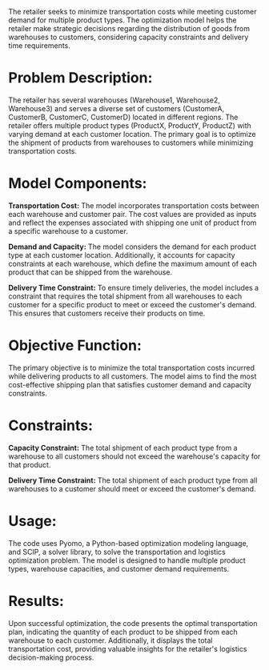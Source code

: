 The retailer seeks to minimize transportation costs while meeting customer demand for multiple product types. The optimization model helps the retailer make strategic decisions regarding the distribution of goods from warehouses to customers, considering capacity constraints and delivery time requirements.

# Problem Description:
The retailer has several warehouses (Warehouse1, Warehouse2, Warehouse3) and serves a diverse set of customers (CustomerA, CustomerB, CustomerC, CustomerD) located in different regions. The retailer offers multiple product types (ProductX, ProductY, ProductZ) with varying demand at each customer location. The primary goal is to optimize the shipment of products from warehouses to customers while minimizing transportation costs.

# Model Components:
**Transportation Cost:** The model incorporates transportation costs between each warehouse and customer pair. The cost values are provided as inputs and reflect the expenses associated with shipping one unit of product from a specific warehouse to a customer.

**Demand and Capacity:** The model considers the demand for each product type at each customer location. Additionally, it accounts for capacity constraints at each warehouse, which define the maximum amount of each product that can be shipped from the warehouse.

**Delivery Time Constraint:** To ensure timely deliveries, the model includes a constraint that requires the total shipment from all warehouses to each customer for a specific product to meet or exceed the customer's demand. This ensures that customers receive their products on time.

# Objective Function:
The primary objective is to minimize the total transportation costs incurred while delivering products to all customers. The model aims to find the most cost-effective shipping plan that satisfies customer demand and capacity constraints.

# Constraints:
**Capacity Constraint:** The total shipment of each product type from a warehouse to all customers should not exceed the warehouse's capacity for that product.

**Delivery Time Constraint:** The total shipment of each product type from all warehouses to a customer should meet or exceed the customer's demand.

# Usage:
The code uses Pyomo, a Python-based optimization modeling language, and SCIP, a solver library, to solve the transportation and logistics optimization problem. The model is designed to handle multiple product types, warehouse capacities, and customer demand requirements.

# Results:
Upon successful optimization, the code presents the optimal transportation plan, indicating the quantity of each product to be shipped from each warehouse to each customer. Additionally, it displays the total transportation cost, providing valuable insights for the retailer's logistics decision-making process.
